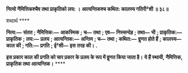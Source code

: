 **नित्यो नैमित्तिकश्चैव तथा प्राकृतिको लय: ।** **आत्यन्तिकश्च कथित: कालस्य गतिरी²शी ॥ ३८॥** 

शब्दार्थ **** 

**नित्य:—** **संतत** **; नैमित्तिक:—** **आकस्मिक** **; च—** **तथा** **; एव—** **निस्सन्देह** **; तथा—** **भी** **; प्राकृतिक:—** **प्राकृतिक** **; लय:—** **प्रलय** **; आत्यन्तिक:—** **अन्तिम** **; च—** **तथा** **; कथित:—** **वॢणत होते हैं** **; कालस्य—** **काल की** **; गति:—** **प्रगति** **; ई²शी—** **इस** **तरह की।** **.** 

**इस प्रकार काल की प्रगति को चार प्रकार के प्रलय के रूप में वॢणत किया जाता है।** **ये हैं स्थायी, नैमित्तिक, प्राकृतिक तथा आत्यन्तिक।** **** 